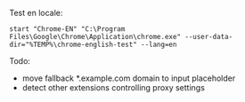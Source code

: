 Test en locale:
```
start "Chrome-EN" "C:\Program Files\Google\Chrome\Application\chrome.exe" --user-data-dir="%TEMP%\chrome-english-test" --lang=en
```

Todo:
- move fallback *.example.com domain to input placeholder
- detect other extensions controlling proxy settings
